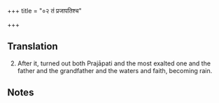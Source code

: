 +++
title = "०२ तं प्रजापतिश्च"

+++
## Translation
2. After it, turned out both Prajāpati and the most exalted one and the  
father and the grandfather and the waters and faith, becoming rain.

## Notes

